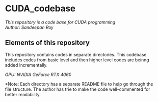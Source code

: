 # CUDA_codebase
*This repository is a code base for CUDA programming* <br/>
*Author: Sandeepan Roy*

## Elements of this repository
This repository contains codes in separate directories. This codebase includes codes from basic level and then higher level codes are beinng added incrementally. <br/>

*GPU: NVIDIA GeForce RTX 4060* <br/>

*Note: Each directory has a separate README file to help go through the file structure. The author has trie to make the code well-commented for better readability.






